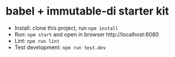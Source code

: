 # babel + immutable-di starter kit

* Install: clone this project, run ``` npm install ```
* Run: ``` npm start ``` and open in browser http://localhost:8080
* Lint: ``` npm run lint ```
* Test development: ``` npm run test.dev ```
